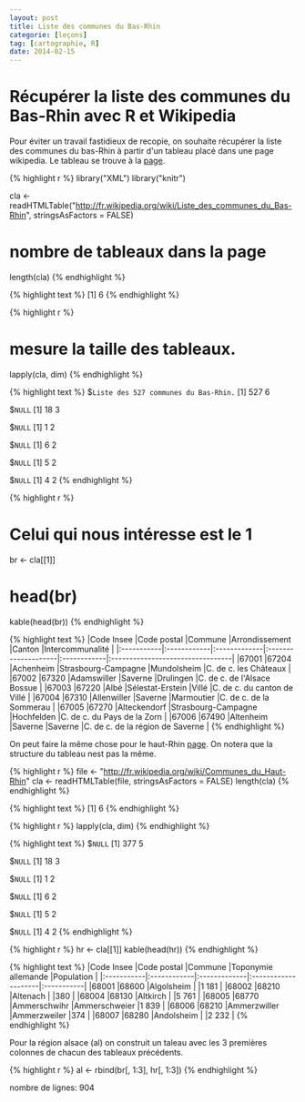 ```yaml
---
layout: post
title: Liste des communes du Bas-Rhin
categorie: [leçons]
tag: [cartographie, R]
date: 2014-02-15
---
```


Récupérer la liste des communes du Bas-Rhin avec R et Wikipedia
===============================================================

Pour éviter un travail fastidieux de recopie, on souhaite récupérer la liste des communes du bas-Rhin à partir d'un tableau placé dans une page wikipedia. Le tableau se trouve à la [page](http://fr.wikipedia.org/wiki/Liste_des_communes_du_Bas-Rhin).


{% highlight r %}
library("XML")
library("knitr")

cla <- readHTMLTable("http://fr.wikipedia.org/wiki/Liste_des_communes_du_Bas-Rhin", 
    stringsAsFactors = FALSE)
# nombre de tableaux dans la page
length(cla)
{% endhighlight %}



{% highlight text %}
[1] 6
{% endhighlight %}



{% highlight r %}
# mesure la taille des tableaux.
lapply(cla, dim)
{% endhighlight %}



{% highlight text %}
$`Liste des 527 communes du Bas-Rhin.`
[1] 527   6

$`NULL`
[1] 18  3

$`NULL`
[1] 1 2

$`NULL`
[1] 6 2

$`NULL`
[1] 5 2

$`NULL`
[1] 4 2
{% endhighlight %}



{% highlight r %}
# Celui qui nous intéresse est le 1
br <- cla[[1]]
# head(br)
kable(head(br))
{% endhighlight %}



{% highlight text %}
|Code Insee  |Code postal  |Commune       |Arrondissement       |Canton       |Intercommunalité                  |
|:-----------|:------------|:-------------|:--------------------|:------------|:---------------------------------|
|67001       |67204        |Achenheim     |Strasbourg-Campagne  |Mundolsheim  |C. de c. les Châteaux             |
|67002       |67320        |Adamswiller   |Saverne              |Drulingen    |C. de c. de l'Alsace Bossue       |
|67003       |67220        |Albé          |Sélestat-Erstein     |Villé        |C. de c. du canton de Villé       |
|67004       |67310        |Allenwiller   |Saverne              |Marmoutier   |C. de c. de la Sommerau           |
|67005       |67270        |Alteckendorf  |Strasbourg-Campagne  |Hochfelden   |C. de c. du Pays de la Zorn       |
|67006       |67490        |Altenheim     |Saverne              |Saverne      |C. de c. de la région de Saverne  |
{% endhighlight %}


On peut faire la même chose pour le haut-Rhin [page](http://fr.wikipedia.org/wiki/Communes_du_Haut-Rhin). On notera que la structure du tableau nest pas la même.


{% highlight r %}
file <- "http://fr.wikipedia.org/wiki/Communes_du_Haut-Rhin"
cla <- readHTMLTable(file, stringsAsFactors = FALSE)
length(cla)
{% endhighlight %}



{% highlight text %}
[1] 6
{% endhighlight %}



{% highlight r %}
lapply(cla, dim)
{% endhighlight %}



{% highlight text %}
$`NULL`
[1] 377   5

$`NULL`
[1] 18  3

$`NULL`
[1] 1 2

$`NULL`
[1] 6 2

$`NULL`
[1] 5 2

$`NULL`
[1] 4 2
{% endhighlight %}



{% highlight r %}
hr <- cla[[1]]
kable(head(hr))
{% endhighlight %}



{% highlight text %}
|Code Insee  |Code postal  |Commune       |Toponymie allemande  |Population  |
|:-----------|:------------|:-------------|:--------------------|:-----------|
|68001       |68600        |Algolsheim    |                     |1 181       |
|68002       |68210        |Altenach      |                     |380         |
|68004       |68130        |Altkirch      |                     |5 761       |
|68005       |68770        |Ammerschwihr  |Ammerschweier        |1 839       |
|68006       |68210        |Ammerzwiller  |Ammerzweiler         |374         |
|68007       |68280        |Andolsheim    |                     |2 232       |
{% endhighlight %}


Pour la région alsace (al) on construit un taleau avec les 3 premières colonnes de chacun des tableaux précédents.


{% highlight r %}
al <- rbind(br[, 1:3], hr[, 1:3])
{% endhighlight %}

nombre de lignes: 904

